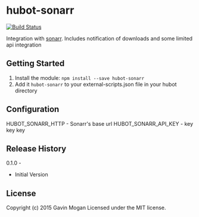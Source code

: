 # hubot-sonarr

[![Build Status](https://travis-ci.org/halkeye/hubot-sonarr.png)](https://travis-ci.org/halkeye/hubot-sonarr)

Integration with [sonarr](https://sonarr.tv/). Includes notification of downloads and some limited api integration

## Getting Started
1. Install the module: `npm install --save hubot-sonarr`
2. Add it `hubot-sonarr` to your external-scripts.json file in your hubot directory

## Configuration

   HUBOT_SONARR_HTTP - Sonarr's base url
   HUBOT_SONARR_API_KEY - key key key

## Release History

0.1.0 - 

 * Initial Version
 

## License
Copyright (c) 2015 Gavin Mogan
Licensed under the MIT license.
